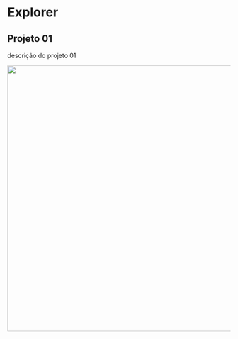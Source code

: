 # Explorer

## Projeto 01

descrição do projeto 01

<p align="center">
  <img src="https://user-images.githubusercontent.com/14807515/210085576-76ece236-8b50-4661-aa99-22d8e9af9041.PNG" width="600px" />
</p>

